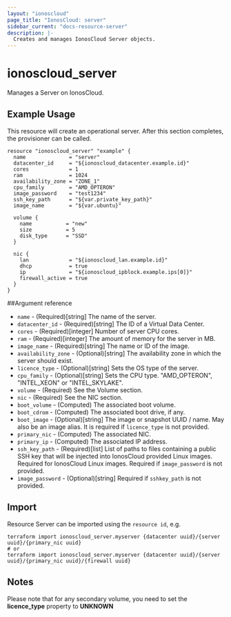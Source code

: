 ```yaml
---
layout: "ionoscloud"
page_title: "IonosCloud: server"
sidebar_current: "docs-resource-server"
description: |-
  Creates and manages IonosCloud Server objects.
---
```


# ionoscloud_server

Manages a Server on IonosCloud.

## Example Usage

This resource will create an operational server. After this section completes, the provisioner can be called.

```hcl
resource "ionoscloud_server" "example" {
  name              = "server"
  datacenter_id     = "${ionoscloud_datacenter.example.id}"
  cores             = 1
  ram               = 1024
  availability_zone = "ZONE_1"
  cpu_family        = "AMD_OPTERON"
  image_password    = "test1234"
  ssh_key_path      = "${var.private_key_path}"
  image_name        = "${var.ubuntu}"

  volume {
    name           = "new"
    size           = 5
    disk_type      = "SSD"
  }

  nic {
    lan             = "${ionoscloud_lan.example.id}"
    dhcp            = true
    ip              = "${ionoscloud_ipblock.example.ips[0]}"
    firewall_active = true
  }
}
```

##Argument reference

- `name` - (Required)[string] The name of the server.
- `datacenter_id` - (Required)[string] The ID of a Virtual Data Center.
- `cores` - (Required)[integer] Number of server CPU cores.
- `ram` - (Required)[integer] The amount of memory for the server in MB.
- `image_name` - (Required)[string] The name or ID of the image.
- `availability_zone` - (Optional)[string] The availability zone in which the server should exist.
- `licence_type` - (Optional)[string] Sets the OS type of the server.
- `cpu_family` - (Optional)[string] Sets the CPU type. "AMD_OPTERON", "INTEL_XEON" or "INTEL_SKYLAKE".
- `volume` - (Required) See the Volume section.
- `nic` - (Required) See the NIC section.
- `boot_volume` - (Computed) The associated boot volume.
- `boot_cdrom` - (Computed) The associated boot drive, if any.
- `boot_image` - (Optional)[string] The image or snapshot UUID / name. May also be an image alias. It is required if `licence_type` is not provided.
- `primary_nic` - (Computed) The associated NIC.
- `primary_ip` - (Computed) The associated IP address.
- `ssh_key_path` - (Required)[list] List of paths to files containing a public SSH key that will be injected into IonosCloud provided Linux images. Required for IonosCloud Linux images. Required if `image_password` is not provided.
- `image_password` - (Optional)[string] Required if `sshkey_path` is not provided.

## Import

Resource Server can be imported using the `resource id`, e.g.

```shell
terraform import ionoscloud_server.myserver {datacenter uuid}/{server uuid}/{primary_nic uuid}
# or
terraform import ionoscloud_server.myserver {datacenter uuid}/{server uuid}/{primary_nic uuid}/{firewall uuid}
```

## Notes

Please note that for any secondary volume, you need to set the **licence_type** property to **UNKNOWN**
